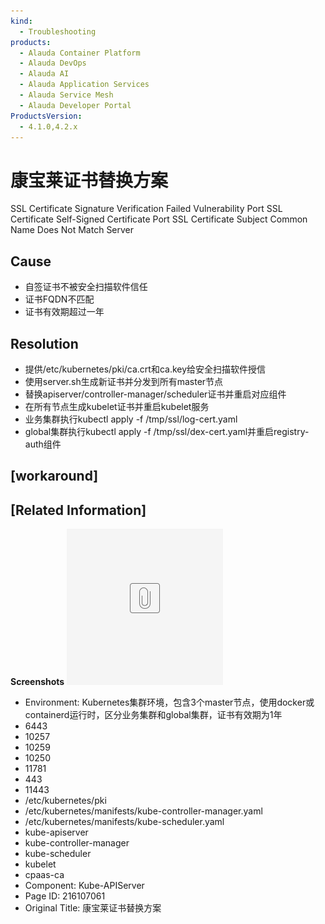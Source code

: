 ```yaml
---
kind:
  - Troubleshooting
products:
  - Alauda Container Platform
  - Alauda DevOps
  - Alauda AI
  - Alauda Application Services
  - Alauda Service Mesh
  - Alauda Developer Portal
ProductsVersion:
  - 4.1.0,4.2.x
---
```

<!-- A type of document that involves encountering a fault, diagnosing it, performing root cause analysis, and providing solutions. -->

# 康宝莱证书替换方案

SSL Certificate Signature Verification Failed Vulnerability Port SSL Certificate Self-Signed Certificate Port SSL Certificate Subject Common Name Does Not Match Server

## Cause
- 自签证书不被安全扫描软件信任
- 证书FQDN不匹配
- 证书有效期超过一年

## Resolution
- 提供/etc/kubernetes/pki/ca.crt和ca.key给安全扫描软件授信
- 使用server.sh生成新证书并分发到所有master节点
- 替换apiserver/controller-manager/scheduler证书并重启对应组件
- 在所有节点生成kubelet证书并重启kubelet服务
- 业务集群执行kubectl apply -f /tmp/ssl/log-cert.yaml
- global集群执行kubectl apply -f /tmp/ssl/dex-cert.yaml并重启registry-auth组件

## [workaround]

## [Related Information]
**Screenshots**
[![](assets/kang-bao-lai-zheng-shu-ti-huan-fang-an/placeholder-medium-file.png)](/download/attachments/216107061/server.sh?version=2&modificationDate=1718932943000&api=v2)
- Environment: Kubernetes集群环境，包含3个master节点，使用docker或containerd运行时，区分业务集群和global集群，证书有效期为1年
- 6443
- 10257
- 10259
- 10250
- 11781
- 443
- 11443
- /etc/kubernetes/pki
- /etc/kubernetes/manifests/kube-controller-manager.yaml
- /etc/kubernetes/manifests/kube-scheduler.yaml
- kube-apiserver
- kube-controller-manager
- kube-scheduler
- kubelet
- cpaas-ca
- Component: Kube-APIServer
- Page ID: 216107061
- Original Title: 康宝莱证书替换方案
